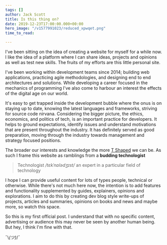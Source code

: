 ```yaml
---
tags: []
author: Jack Scott
title: Is this thing on?
date: 2019-12-23T17:00:00.000+00:00
hero_image: "/v1577991023/reduced_xpwqet.png"
time_to_read: 

---
```

I've been sitting on the idea of creating a website for myself for a while now. I like the idea of a platform where I can share ideas, projects and opinions as well as test new skills. The fruits of my efforts are this little personal site.

I've been working within development teams since 2014; building web applications, practicing agile methodologies, and designing end to end architectures and solutions. While developing a career focused in the mechanics of programming I've also come to harbour an interest the effects of the digital age on our world.

It's easy to get trapped inside the development bubble where the onus is on staying up to date, knowing the latest languages and frameworks, striving for source code nirvana. Considering the bigger picture, the ethics, economics, and politics of tech, is an important practice for developers. It helps to ground expectations, identify issues and understand motivations that are present throughout the industry. It has definitely served as good preparation, moving through the industry towards management and strategy focused positions.

The broader our interests and knowledge the more [T Shaped](https://medium.com/@jchyip/why-t-shaped-people-e8706198e437) we can be. As such I frame this website as ramblings from a **budding technologist**

> Technologist _/tɛkˈnɒlədʒɪst/_ an expert in a particular field of technology

I hope I can provide useful content for lots of types people, technical or otherwise. While there's not much here now, the intention is to add features and functionality supplemented by guides, explainers, opinions and explorations. I aim to do this by creating dev blog style write-ups of projects, articles and summaries, opinions on books and news and maybe more, so watch this space.

So this is my first official post. I understand that with no specific content, advertising or audience this may never be seen by another human being. But hey, I think I'm fine with that.

¯\\_(ツ)_/¯